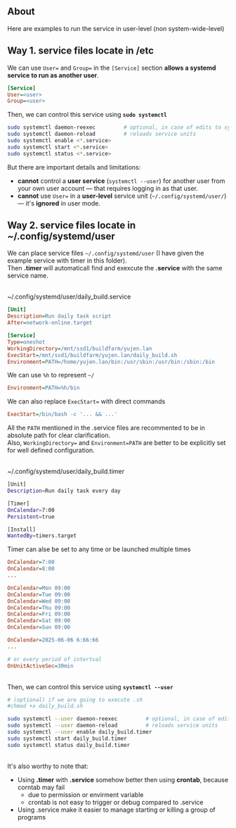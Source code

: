 ## About

Here are examples to run the service in user-level (non system-wide-level)

## Way 1. service files locate in /etc

We can use `User=` and `Group=` in the `[Service]` section **allows a systemd service to run as another user**.
```ini
[Service]
User=<user>
Group=<user>
```

Then, we can control this service using **`sudo systemctl`**
```bash
sudo systemctl daemon-reexec         # optional, in case of edits to systemd itself
sudo systemctl daemon-reload         # reloads service units
sudo systemctl enable <*.service>
sudo systemctl start <*.service>
sudo systemctl status <*.service>
```

But there are important details and limitations:
- **cannot** control a **user service** (`systemctl --user`) for another user from your own user account — that requires logging in as that user.
- **cannot** use `User=` in a **user-level** service unit (`~/.config/systemd/user/`) — it's **ignored** in user mode.

## Way 2. service files locate in ~/.config/systemd/user

We can place service files `~/.config/systemd/user` (I have given the example service with timer in this folder).
\
Then **.timer** will automaticall find and exexcute the **.service** with the same service name.

\
~/.config/systemd/user/daily_build.service
```ini
[Unit]
Description=Run daily task script
After=network-online.target

[Service]
Type=oneshot
WorkingDirectory=/mnt/ssd1/buildfarm/yujen.lan
ExecStart=/mnt/ssd1/buildfarm/yujen.lan/daily_build.sh
Environment=PATH=/home/yujen.lan/bin:/usr/sbin:/usr/bin:/sbin:/bin
```
We can use `%h` to represent `~/`
```ini
Environment=PATH=%h/bin
```
We can also replace `ExecStart=` with direct commands 
```ini
ExecStart=/bin/bash -c '... && ...'
```
All the `PATH` mentioned in the .service files are recommented to be in absolute path for clear clarification.
\
Also, `WorkingDirectory=` and `Environment=PATH` are better to be explicitly set for well defined configuration.

\
~/.config/systemd/user/daily_build.timer
```bash
[Unit]
Description=Run daily task every day

[Timer]
OnCalendar=7:00
Persistent=true

[Install]
WantedBy=timers.target
```
Timer can alse be set to any time or be launched multiple times
```ini
OnCalendar=7:00
OnCalendar=8:00
...

OnCalendar=Mon 09:00
OnCalendar=Tue 09:00
OnCalendar=Wed 09:00
OnCalendar=Thu 09:00
OnCalendar=Fri 09:00
OnCalendar=Sat 09:00
OnCalendar=Sun 09:00

OnCalendar=2025-06-06 6:66:66
...

# or every period of intertval
OnUnitActiveSec=30min
```

\
Then, we can control this service using **`systemctl --user`**
```bash
# (optional) if we are going to execute .sh
#chmod +x daily_build.sh

sudo systemctl --user daemon-reexec         # optional, in case of edits to systemd itself
sudo systemctl --user daemon-reload         # reloads service units
sudo systemctl --user enable daily_build.timer
sudo systemctl start daily_build.timer
sudo systemctl status daily_build.timer
```

\
It's also worthy to note that:
- Using **.timer** with **.service** somehow better then using **crontab**, because corntab may fail
  - due to permission or envirment variable
  - crontab is not easy to trigger or debug compared to .service
- Using .service make it easier to manage starting or killing a group of programs
